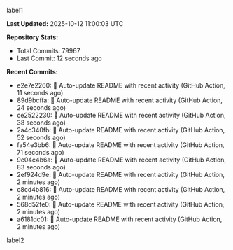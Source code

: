 
label1 
<!-- ACTIVITY_START -->
**Last Updated:** 2025-10-12 11:00:03 UTC

**Repository Stats:**
- Total Commits: 79967
- Last Commit: 12 seconds ago

**Recent Commits:**
- e2e7e2260: 🤖 Auto-update README with recent activity (GitHub Action, 11 seconds ago)
- 89d9bcffa: 🤖 Auto-update README with recent activity (GitHub Action, 24 seconds ago)
- ce2522230: 🤖 Auto-update README with recent activity (GitHub Action, 38 seconds ago)
- 2a4c340fb: 🤖 Auto-update README with recent activity (GitHub Action, 52 seconds ago)
- fa54e3bb6: 🤖 Auto-update README with recent activity (GitHub Action, 71 seconds ago)
- 9c04c4b6a: 🤖 Auto-update README with recent activity (GitHub Action, 83 seconds ago)
- 2ef924d9e: 🤖 Auto-update README with recent activity (GitHub Action, 2 minutes ago)
- c8cd4b816: 🤖 Auto-update README with recent activity (GitHub Action, 2 minutes ago)
- 568d52fe0: 🤖 Auto-update README with recent activity (GitHub Action, 2 minutes ago)
- a6181dc01: 🤖 Auto-update README with recent activity (GitHub Action, 2 minutes ago)
<!-- ACTIVITY_END -->

label2
